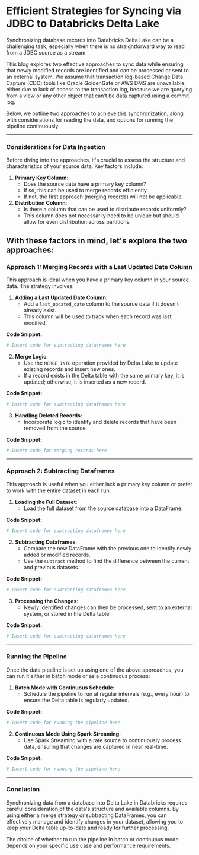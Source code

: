 # **Efficient Strategies for Syncing via JDBC to Databricks Delta Lake**
Synchronizing database records into Databricks Delta Lake can be a challenging task, especially when there is no straightforward way to read from a JDBC source as a stream. 

This blog explores two effective approaches to sync data while ensuring that newly modified records are identified and can be processed or sent to an external system. We assume that transaction log-based Change Data Capture (CDC) tools like Oracle GoldenGate or AWS DMS are unavailable, either due to lack of access to the transaction log,  because we are querying from a view or any other object that can't be data captured using a commit log. 

Below, we outline two approaches to achieve this synchronization, along with considerations for reading the data, and options for running the pipeline continuously.

---

### **Considerations for Data Ingestion**
Before diving into the approaches, it's crucial to assess the structure and characteristics of your source data. Key factors include:
1. **Primary Key Column**: 
   - Does the source data have a primary key column?
   - If so, this can be used to merge records efficiently.
   - If not, the first approach (merging records) will not be applicable.
2. **Distribution Column**:
   - Is there a column that can be used to distribute records uniformly?
   - This column does not necessarily need to be unique but should allow for even distribution across partitions.

With these factors in mind, let's explore the two approaches:
---
### **Approach 1: Merging Records with a Last Updated Date Column**
This approach is ideal when you have a primary key column in your source data. The strategy involves:
1. **Adding a Last Updated Date Column**:
   - Add a `last_updated_date` column to the source data if it doesn't already exist.
   - This column will be used to track when each record was last modified.

**Code Snippet:**
```python
# Insert code for subtracting dataframes here
```

2. **Merge Logic**:
   - Use the `MERGE INTO` operation provided by Delta Lake to update existing records and insert new ones.
   - If a record exists in the Delta table with the same primary key, it is updated; otherwise, it is inserted as a new record.

**Code Snippet:**
```python
# Insert code for subtracting dataframes here
```

3. **Handling Deleted Records**:
   - Incorporate logic to identify and delete records that have been removed from the source.

**Code Snippet:**
```python
# Insert code for merging records here
```
---
### **Approach 2: Subtracting Dataframes**
This approach is useful when you either lack a primary key column or prefer to work with the entire dataset in each run:
1. **Loading the Full Dataset**:
   - Load the full dataset from the source database into a DataFrame.

**Code Snippet:**
```python
# Insert code for subtracting dataframes here
```

2. **Subtracting Dataframes**:
   - Compare the new DataFrame with the previous one to identify newly added or modified records.
   - Use the `subtract` method to find the difference between the current and previous datasets.

**Code Snippet:**
```python
# Insert code for subtracting dataframes here
```

3. **Processing the Changes**:
   - Newly identified changes can then be processed, sent to an external system, or stored in the Delta table.

**Code Snippet:**
```python
# Insert code for subtracting dataframes here
```
---
### **Running the Pipeline**
Once the data pipeline is set up using one of the above approaches, you can run it either in batch mode or as a continuous process:
1. **Batch Mode with Continuous Schedule**:
   - Schedule the pipeline to run at regular intervals (e.g., every hour) to ensure the Delta table is regularly updated.

**Code Snippet:**
```python
# Insert code for running the pipeline here
```
2. **Continuous Mode Using Spark Streaming**:
   - Use Spark Streaming with a rate source to continuously process data, ensuring that changes are captured in near real-time.

**Code Snippet:**
```python
# Insert code for running the pipeline here
```

---
### **Conclusion**
Synchronizing data from a database into Delta Lake in Databricks requires careful consideration of the data's structure and available columns. By using either a merge strategy or subtracting DataFrames, you can effectively manage and identify changes in your dataset, allowing you to keep your Delta table up-to-date and ready for further processing. 

The choice of whether to run the pipeline in batch or continuous mode depends on your specific use case and performance requirements.